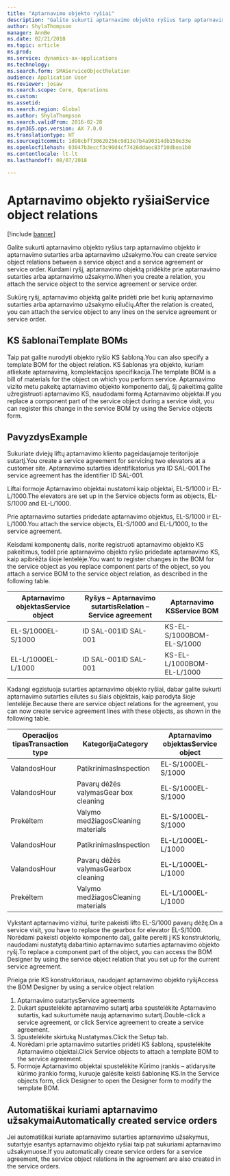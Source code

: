 ```yaml
---
title: "Aptarnavimo objekto ryšiai"
description: "Galite sukurti aptarnavimo objekto ryšius tarp aptarnavimo objekto ir aptarnavimo sutarties arba aptarnavimo užsakymo."
author: ShylaThompson
manager: AnnBe
ms.date: 02/21/2018
ms.topic: article
ms.prod: 
ms.service: dynamics-ax-applications
ms.technology: 
ms.search.form: SMAServiceObjectRelation
audience: Application User
ms.reviewer: josaw
ms.search.scope: Core, Operations
ms.custom: 
ms.assetid: 
ms.search.region: Global
ms.author: ShylaThompson
ms.search.validFrom: 2016-02-28
ms.dyn365.ops.version: AX 7.0.0
ms.translationtype: HT
ms.sourcegitcommit: 1d98cbff30620256c9d13e7b4a90314db150e33e
ms.openlocfilehash: 03047b3eccf3c90d4cf7426ddaec83f10dbea1b0
ms.contentlocale: lt-lt
ms.lasthandoff: 08/07/2018

---
```


# <a name="service-object-relations"></a><span data-ttu-id="ef939-103">Aptarnavimo objekto ryšiai</span><span class="sxs-lookup"><span data-stu-id="ef939-103">Service object relations</span></span> 

[!include [banner](../includes/banner.md)]

<span data-ttu-id="ef939-104">Galite sukurti aptarnavimo objekto ryšius tarp aptarnavimo objekto ir aptarnavimo sutarties arba aptarnavimo užsakymo.</span><span class="sxs-lookup"><span data-stu-id="ef939-104">You can create service object relations between a service object and a service agreement or service order.</span></span> <span data-ttu-id="ef939-105">Kurdami ryšį, aptarnavimo objektą pridėkite prie aptarnavimo sutarties arba aptarnavimo užsakymo.</span><span class="sxs-lookup"><span data-stu-id="ef939-105">When you create a relation, you attach the service object to the service agreement or service order.</span></span>

<span data-ttu-id="ef939-106">Sukūrę ryšį, aptarnavimo objektą galite pridėti prie bet kurių aptarnavimo sutarties arba aptarnavimo užsakymo eilučių.</span><span class="sxs-lookup"><span data-stu-id="ef939-106">After the relation is created, you can attach the service object to any lines on the service agreement or service order.</span></span>

## <a name="template-boms"></a><span data-ttu-id="ef939-107">KS šablonai</span><span class="sxs-lookup"><span data-stu-id="ef939-107">Template BOMs</span></span>

<span data-ttu-id="ef939-108">Taip pat galite nurodyti objekto ryšio KS šabloną.</span><span class="sxs-lookup"><span data-stu-id="ef939-108">You can also specify a template BOM for the object relation.</span></span> <span data-ttu-id="ef939-109">KS šablonas yra objekto, kuriam atliekate aptarnavimą, komplektacijos specifikacija.</span><span class="sxs-lookup"><span data-stu-id="ef939-109">The template BOM is a bill of materials for the object on which you perform service.</span></span> <span data-ttu-id="ef939-110">Aptarnavimo vizito metu pakeitę aptarnavimo objekto komponento dalį, šį pakeitimą galite užregistruoti aptarnavimo KS, naudodami formą Aptarnavimo objektai.</span><span class="sxs-lookup"><span data-stu-id="ef939-110">If you replace a component part of the service object during a service visit, you can register this change in the service BOM by using the Service objects form.</span></span>

## <a name="example"></a><span data-ttu-id="ef939-111">Pavyzdys</span><span class="sxs-lookup"><span data-stu-id="ef939-111">Example</span></span>

<span data-ttu-id="ef939-112">Sukuriate dviejų liftų aptarnavimo kliento pageidaujamoje teritorijoje sutartį.</span><span class="sxs-lookup"><span data-stu-id="ef939-112">You create a service agreement for servicing two elevators at a customer site.</span></span>
<span data-ttu-id="ef939-113">Aptarnavimo sutarties identifikatorius yra ID SAL-001.</span><span class="sxs-lookup"><span data-stu-id="ef939-113">The service agreement has the identifier ID SAL-001.</span></span>

<span data-ttu-id="ef939-114">Liftai formoje Aptarnavimo objektai nustatomi kaip objektai, EL-S/1000 ir EL-L/1000.</span><span class="sxs-lookup"><span data-stu-id="ef939-114">The elevators are set up in the Service objects form as objects, EL-S/1000 and EL-L/1000.</span></span>

<span data-ttu-id="ef939-115">Prie aptarnavimo sutarties pridedate aptarnavimo objektus, EL-S/1000 ir EL-L/1000.</span><span class="sxs-lookup"><span data-stu-id="ef939-115">You attach the service objects, EL-S/1000 and EL-L/1000, to the service agreement.</span></span>

<span data-ttu-id="ef939-116">Keisdami komponentų dalis, norite registruoti aptarnavimo objekto KS pakeitimus, todėl prie aptarnavimo objekto ryšio pridedate aptarnavimo KS, kaip apibrėžta šioje lentelėje.</span><span class="sxs-lookup"><span data-stu-id="ef939-116">You want to register changes in the BOM for the service object as you replace component parts of the object, so you attach a service BOM to the service object relation, as described in the following table.</span></span>

| <span data-ttu-id="ef939-117">Aptarnavimo objektas</span><span class="sxs-lookup"><span data-stu-id="ef939-117">Service object</span></span> | <span data-ttu-id="ef939-118">Ryšys – Aptarnavimo sutartis</span><span class="sxs-lookup"><span data-stu-id="ef939-118">Relation – Service agreement</span></span> | <span data-ttu-id="ef939-119">Aptarnavimo KS</span><span class="sxs-lookup"><span data-stu-id="ef939-119">Service BOM</span></span>   |
|----------------|------------------------------|---------------|
| <span data-ttu-id="ef939-120">EL-S/1000</span><span class="sxs-lookup"><span data-stu-id="ef939-120">EL-S/1000</span></span>      | <span data-ttu-id="ef939-121">ID SAL-001</span><span class="sxs-lookup"><span data-stu-id="ef939-121">ID SAL-001</span></span>                   | <span data-ttu-id="ef939-122">KS-EL-S/1000</span><span class="sxs-lookup"><span data-stu-id="ef939-122">BOM-EL-S/1000</span></span> |
| <span data-ttu-id="ef939-123">EL-L/1000</span><span class="sxs-lookup"><span data-stu-id="ef939-123">EL-L/1000</span></span>      | <span data-ttu-id="ef939-124">ID SAL-001</span><span class="sxs-lookup"><span data-stu-id="ef939-124">ID SAL-001</span></span>                   | <span data-ttu-id="ef939-125">KS-EL-L/1000</span><span class="sxs-lookup"><span data-stu-id="ef939-125">BOM-EL-L/1000</span></span> |

<span data-ttu-id="ef939-126">Kadangi egzistuoja sutarties aptarnavimo objekto ryšiai, dabar galite sukurti aptarnavimo sutarties eilutes su šiais objektais, kaip parodyta šioje lentelėje.</span><span class="sxs-lookup"><span data-stu-id="ef939-126">Because there are service object relations for the agreement, you can now create service agreement lines with these objects, as shown in the following table.</span></span>

| <span data-ttu-id="ef939-127">Operacijos tipas</span><span class="sxs-lookup"><span data-stu-id="ef939-127">Transaction type</span></span> | <span data-ttu-id="ef939-128">Kategorija</span><span class="sxs-lookup"><span data-stu-id="ef939-128">Category</span></span>           | <span data-ttu-id="ef939-129">Aptarnavimo objektas</span><span class="sxs-lookup"><span data-stu-id="ef939-129">Service object</span></span> |
|------------------|--------------------|----------------|
| <span data-ttu-id="ef939-130">Valandos</span><span class="sxs-lookup"><span data-stu-id="ef939-130">Hour</span></span>             | <span data-ttu-id="ef939-131">Patikrinimas</span><span class="sxs-lookup"><span data-stu-id="ef939-131">Inspection</span></span>         | <span data-ttu-id="ef939-132">EL-S/1000</span><span class="sxs-lookup"><span data-stu-id="ef939-132">EL-S/1000</span></span>      |
| <span data-ttu-id="ef939-133">Valandos</span><span class="sxs-lookup"><span data-stu-id="ef939-133">Hour</span></span>             | <span data-ttu-id="ef939-134">Pavarų dėžės valymas</span><span class="sxs-lookup"><span data-stu-id="ef939-134">Gear box cleaning</span></span>  | <span data-ttu-id="ef939-135">EL-S/1000</span><span class="sxs-lookup"><span data-stu-id="ef939-135">EL-S/1000</span></span>      |
| <span data-ttu-id="ef939-136">Prekė</span><span class="sxs-lookup"><span data-stu-id="ef939-136">Item</span></span>             | <span data-ttu-id="ef939-137">Valymo medžiagos</span><span class="sxs-lookup"><span data-stu-id="ef939-137">Cleaning materials</span></span> | <span data-ttu-id="ef939-138">EL-S/1000</span><span class="sxs-lookup"><span data-stu-id="ef939-138">EL-S/1000</span></span>      |
| <span data-ttu-id="ef939-139">Valandos</span><span class="sxs-lookup"><span data-stu-id="ef939-139">Hour</span></span>             | <span data-ttu-id="ef939-140">Patikrinimas</span><span class="sxs-lookup"><span data-stu-id="ef939-140">Inspection</span></span>         | <span data-ttu-id="ef939-141">EL-L/1000</span><span class="sxs-lookup"><span data-stu-id="ef939-141">EL-L/1000</span></span>      |
| <span data-ttu-id="ef939-142">Valandos</span><span class="sxs-lookup"><span data-stu-id="ef939-142">Hour</span></span>             | <span data-ttu-id="ef939-143">Pavarų dėžės valymas</span><span class="sxs-lookup"><span data-stu-id="ef939-143">Gearbox cleaning</span></span>   | <span data-ttu-id="ef939-144">EL-L/1000</span><span class="sxs-lookup"><span data-stu-id="ef939-144">EL-L/1000</span></span>      |
| <span data-ttu-id="ef939-145">Prekė</span><span class="sxs-lookup"><span data-stu-id="ef939-145">Item</span></span>             | <span data-ttu-id="ef939-146">Valymo medžiagos</span><span class="sxs-lookup"><span data-stu-id="ef939-146">Cleaning materials</span></span> | <span data-ttu-id="ef939-147">EL-L/1000</span><span class="sxs-lookup"><span data-stu-id="ef939-147">EL-L/1000</span></span>      |

<span data-ttu-id="ef939-148">Vykstant aptarnavimo vizitui, turite pakeisti lifto EL-S/1000 pavarų dėžę.</span><span class="sxs-lookup"><span data-stu-id="ef939-148">On a service visit, you have to replace the gearbox for elevator EL-S/1000.</span></span> <span data-ttu-id="ef939-149">Norėdami pakeisti objekto komponento dalį, galite pereiti į KS konstruktorių, naudodami nustatytą dabartinio aptarnavimo sutarties aptarnavimo objekto ryšį.</span><span class="sxs-lookup"><span data-stu-id="ef939-149">To replace a component part of the object, you can access the BOM Designer by using the service object relation that you set up for the current service agreement.</span></span>

<span data-ttu-id="ef939-150">Prieiga prie KS konstruktoriaus, naudojant aptarnavimo objekto ryšį</span><span class="sxs-lookup"><span data-stu-id="ef939-150">Access the BOM Designer by using a service object relation</span></span>

1. <span data-ttu-id="ef939-151">Aptarnavimo sutartys</span><span class="sxs-lookup"><span data-stu-id="ef939-151">Service agreements</span></span>
2. <span data-ttu-id="ef939-152">Dukart spustelėkite aptarnavimo sutartį arba spustelėkite Aptarnavimo sutartis, kad sukurtumėte naują aptarnavimo sutartį.</span><span class="sxs-lookup"><span data-stu-id="ef939-152">Double-click a service agreement, or click Service agreement to create a service agreement.</span></span>
3. <span data-ttu-id="ef939-153">Spustelėkite skirtuką Nustatymas.</span><span class="sxs-lookup"><span data-stu-id="ef939-153">Click the Setup tab.</span></span>
4. <span data-ttu-id="ef939-154">Norėdami prie aptarnavimo sutarties pridėti KS šabloną, spustelėkite Aptarnavimo objektai.</span><span class="sxs-lookup"><span data-stu-id="ef939-154">Click Service objects to attach a template BOM to the service agreement.</span></span>
5. <span data-ttu-id="ef939-155">Formoje Aptarnavimo objektai spustelėkite Kūrimo įrankis – atidarysite kūrimo įrankio formą, kuruoje galėsite keisti šabloninę KS.</span><span class="sxs-lookup"><span data-stu-id="ef939-155">In the Service objects form, click Designer to open the Designer form to modify the template BOM.</span></span>

## <a name="automatically-created-service-orders"></a><span data-ttu-id="ef939-156">Automatiškai kuriami aptarnavimo užsakymai</span><span class="sxs-lookup"><span data-stu-id="ef939-156">Automatically created service orders</span></span>

<span data-ttu-id="ef939-157">Jei automatiškai kuriate aptarnavimo sutarties aptarnavimo užsakymus, sutartyje esantys aptarnavimo objekto ryšiai taip pat sukuriami aptarnavimo užsakymuose.</span><span class="sxs-lookup"><span data-stu-id="ef939-157">If you automatically create service orders for a service agreement, the service object relations in the agreement are also created in the service orders.</span></span>


